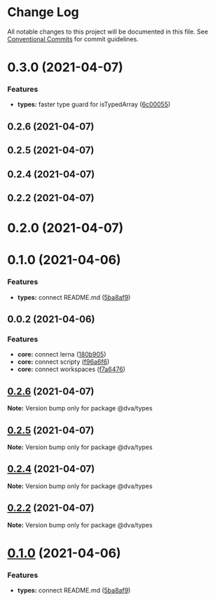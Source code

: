 # Change Log

All notable changes to this project will be documented in this file.
See [Conventional Commits](https://conventionalcommits.org) for commit guidelines.

# 0.3.0 (2021-04-07)


### Features

* **types:** faster type guard for isTypedArray ([6c00055](https://github.com/dvakatsiienko/monorepo-experimental/commit/6c0005586bb8f5180af3fb9d879f015a0e5a8a5e))



## 0.2.6 (2021-04-07)



## 0.2.5 (2021-04-07)



## 0.2.4 (2021-04-07)



## 0.2.2 (2021-04-07)



# 0.2.0 (2021-04-07)



# 0.1.0 (2021-04-06)


### Features

* **types:** connect README.md ([5ba8af9](https://github.com/dvakatsiienko/monorepo-experimental/commit/5ba8af9d09933bb62d8f4a11a06916c0389664a5))



## 0.0.2 (2021-04-06)


### Features

* **core:** connect lerna ([180b905](https://github.com/dvakatsiienko/monorepo-experimental/commit/180b905f53acab2d13d725c84a7ae3f93f4411ed))
* **core:** connect scripty ([f96a6f6](https://github.com/dvakatsiienko/monorepo-experimental/commit/f96a6f699240cbb2d88ce0b7cdde47c71c6b3a7d))
* **core:** connect workspaces ([f7a6476](https://github.com/dvakatsiienko/monorepo-experimental/commit/f7a6476abe4197b3914cbea25de12c4b71e29ed3))





## [0.2.6](https://github.com/dvakatsiienko/monorepo-experimental/compare/v0.2.5...v0.2.6) (2021-04-07)

**Note:** Version bump only for package @dva/types





## [0.2.5](https://github.com/dvakatsiienko/monorepo-experimental/compare/v0.2.4...v0.2.5) (2021-04-07)

**Note:** Version bump only for package @dva/types





## [0.2.4](https://github.com/dvakatsiienko/monorepo-experimental/compare/v0.2.3...v0.2.4) (2021-04-07)

**Note:** Version bump only for package @dva/types





## [0.2.2](https://github.com/dvakatsiienko/monorepo-experimental/compare/v0.2.1...v0.2.2) (2021-04-07)

**Note:** Version bump only for package @dva/types





# [0.1.0](https://github.com/dvakatsiienko/monorepo-experimental/compare/v0.0.2...v0.1.0) (2021-04-06)


### Features

* **types:** connect README.md ([5ba8af9](https://github.com/dvakatsiienko/monorepo-experimental/commit/5ba8af9d09933bb62d8f4a11a06916c0389664a5))
